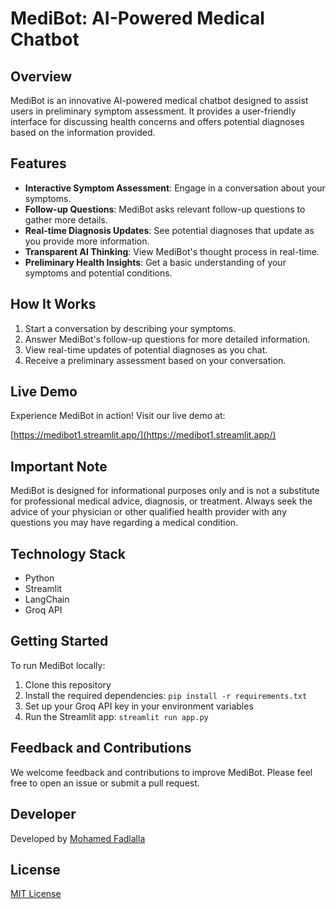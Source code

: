 # MediBot: AI-Powered Medical Chatbot

## Overview

MediBot is an innovative AI-powered medical chatbot designed to assist users in preliminary symptom assessment. It provides a user-friendly interface for discussing health concerns and offers potential diagnoses based on the information provided.

## Features

- **Interactive Symptom Assessment**: Engage in a conversation about your symptoms.
- **Follow-up Questions**: MediBot asks relevant follow-up questions to gather more details.
- **Real-time Diagnosis Updates**: See potential diagnoses that update as you provide more information.
- **Transparent AI Thinking**: View MediBot's thought process in real-time.
- **Preliminary Health Insights**: Get a basic understanding of your symptoms and potential conditions.

## How It Works

1. Start a conversation by describing your symptoms.
2. Answer MediBot's follow-up questions for more detailed information.
3. View real-time updates of potential diagnoses as you chat.
4. Receive a preliminary assessment based on your conversation.

## Live Demo

Experience MediBot in action! Visit our live demo at:

[https://medibot1.streamlit.app/](https://medibot1.streamlit.app/)

## Important Note

MediBot is designed for informational purposes only and is not a substitute for professional medical advice, diagnosis, or treatment. Always seek the advice of your physician or other qualified health provider with any questions you may have regarding a medical condition.

## Technology Stack

- Python
- Streamlit
- LangChain
- Groq API

## Getting Started

To run MediBot locally:

1. Clone this repository
2. Install the required dependencies: `pip install -r requirements.txt`
3. Set up your Groq API key in your environment variables
4. Run the Streamlit app: `streamlit run app.py`

## Feedback and Contributions

We welcome feedback and contributions to improve MediBot. Please feel free to open an issue or submit a pull request.

## Developer

Developed by [Mohamed Fadlalla](https://www.linkedin.com/in/mohamedfadlalla-ai/)

## License

[MIT License](LICENSE)
